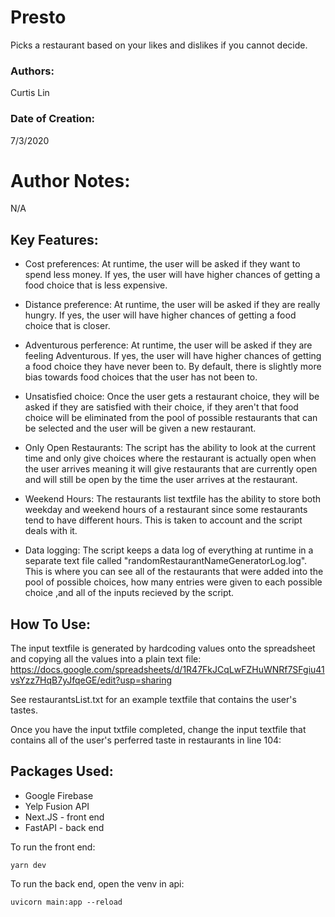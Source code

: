 # Presto
 Picks a restaurant based on your likes and dislikes if you cannot decide.

 ### Authors:
 Curtis Lin

 ### Date of Creation: 
 7/3/2020

 # Author Notes: 
 N/A

 ## Key Features:
 - Cost preferences: At runtime, the user will be asked if they want to spend less money. If yes, the user will have higher chances of getting a food choice that is less expensive. 

 - Distance preference: At runtime, the user will be asked if they are really hungry. If yes, the user will have higher chances of getting a food choice that is closer.

 - Adventurous perference: At runtime, the user will be asked if they are feeling Adventurous. If yes, the user will have higher chances of getting a food choice they have never been to. By default, there is slightly more bias towards food choices that the user has not been to. 

 - Unsatisfied choice: Once the user gets a restaurant choice, they will be asked if they are satisfied with their choice, if they aren't that food choice will be eliminated from the pool of possible restaurants that can be selected and the user will be given a new restaurant. 

 - Only Open Restaurants: The script has the ability to look at the current time and only give choices where the restaurant is actually open when the user arrives meaning it will give restaurants that are currently open and will still be open by the time the user arrives at the restaurant. 

 - Weekend Hours: The restaurants list textfile has the ability to store both weekday and weekend hours of a restaurant since some restaurants tend to have different hours. This is taken to account and the script deals with it.

 - Data logging: The script keeps a data log of everything at runtime in a separate text file called "randomRestaurantNameGeneratorLog.log". This is where you can see all of the restaurants that were added into the pool of possible choices, how many entries were given to each possible choice ,and all of the inputs recieved by the script. 

 ## How To Use:
  The input textfile is generated by hardcoding values onto the spreadsheet and copying all the values into a plain text file:
  https://docs.google.com/spreadsheets/d/1R47FkJCqLwFZHuWNRf7SFgiu41vsYzz7HqB7yJfqeGE/edit?usp=sharing

  See restaurantsList.txt for an example textfile that contains the user's tastes. 
  
  Once you have the input txtfile completed, change the input textfile that contains all of the user's perferred taste in restaurants in line 104:


## Packages Used:
 - Google Firebase
 - Yelp Fusion API
 - Next.JS - front end
 - FastAPI - back end

To run the front end:
```
yarn dev
```

To run the back end, open the venv in api:
```
uvicorn main:app --reload
```


